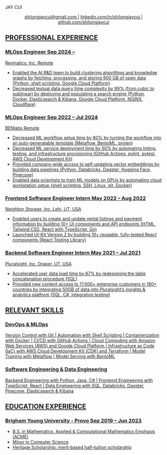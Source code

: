 <link rel="stylesheet" type="text/css" href="jay_cui_resume.css">

<span class="name">JAY CUI</span>

<p style="text-align: center;">
    <a href="mailto:shilongjaycui@gmail.com">
        shilongjaycui@gmail.com
    </a>
    |
    <a href="https://www.linkedin.com/in/shilongjaycui/">
        linkedin.com/in/shilongjaycui
    </a>
    |
    <a href="https://github.com/shilongjaycui">
        github.com/shilongjaycui
</p>


## PROFESSIONAL EXPERIENCE

### MLOps Engineer <time> Sep 2024 – </time>

<div class="location">
    <span class="company-name">Revmatics, Inc.</span>
    <span class="company-address">Remote</span>
</div>

- Enabled the AI R&D team to build clustering algorithms and knowledge graphs by fetching, processing, and storing 900 GB of open data (Python, shell scripting, Google Cloud Platform)
- Decreased textual data query time complexity by 99% (from cubic to sublinear) by deploying and populating a search engine (Python, Docker, Elasticsearch & Kibana, Google Cloud Platform, NGINX, Cloudflare)

### MLOps Engineer <time> Sep 2022 – Jul 2024 </time>

<div class="location">
    <span class="company-name">BENlabs</span>
    <span class="company-address">Remote</span>
</div>

- Decreased ML workflow setup time by 80% by turning the workflow into an auto-generatable template (Metaflow, BentoML, projen)
- Decreased ML service deployment time by 50% by automating linting, testing, and infrastructure provisioning (GitHub Actions, pylint, pytest, AWS Cloud Development Kit)
- Provided company-wide access to self-updating vector embeddings by building data pipelines (Python, Databricks, Dagster, Hugging Face, Pinecone)
- Enabled data scientists to train ML models on GPUs by automating cloud workstation setup (shell scripting, SSH, Linux, git, Docker)

### Frontend Software Engineer Intern <time> May 2022 – Aug 2022 </time>

<div class="location">
    <span class="company-name">Neighbor Storage, Inc.</span>
    <span class="company-address">Lehi, UT, USA</span>
</div>

- Enabled users to create and update rental listings and payment information by building 10+ UI components and API endpoints (HTML, Tailwind CSS, React with TypeScript, Go)
- Launched UI-Kit Version 2 by building 10+ reusable, fully-tested React components (React Testing Library)

### Backend Software Engineer Intern <time> May 2021 – Jul 2021 </time>

<div class="location">
    <span class="company-name">Pluralsight, Inc.</span>
    <span class="company-address">Draper, UT, USA</span>
</div>

- Accelerated user data load time by 67% by redesigning the table concatenation procedure (SQL)
- Provided new content access to 17,000+ enterprise customers in 180+ countries by integrating 50GB of data into Pluralsight’s insights & analytics platform (SQL, C#, integration testing)

## RELEVANT SKILLS

### DevOps & MLOps
Version Control with Git | Automation with Shell Scripting | Containerization with Docker | CI/CD with GitHub Actions | Cloud Computing with Amazon Web Services (AWS) and Google Cloud Platform | Infrastructure as Code (IaC) with AWS Cloud Development Kit (CDK) and Terraform | Model Training with Metaflow | Model Serving with BentoML

### Software Engineering & Data Engineering
Backend Engineering with Python, Java, C# | Frontend Engineering with TypeScript, React | Data Engineering with SQL, Databricks, Dagster, Pinecone, Elasticsearch & Kibana

## EDUCATION EXPERIENCE

### Brigham Young University - Provo <time> Sep 2019 – Jun 2023 </time>

- B.S. in Mathematics, Applied & Computational Mathematics Emphasis (ACME)
- Minor in Computer Science
- Heritage Scholarship: merit-based half-tuition scholarship